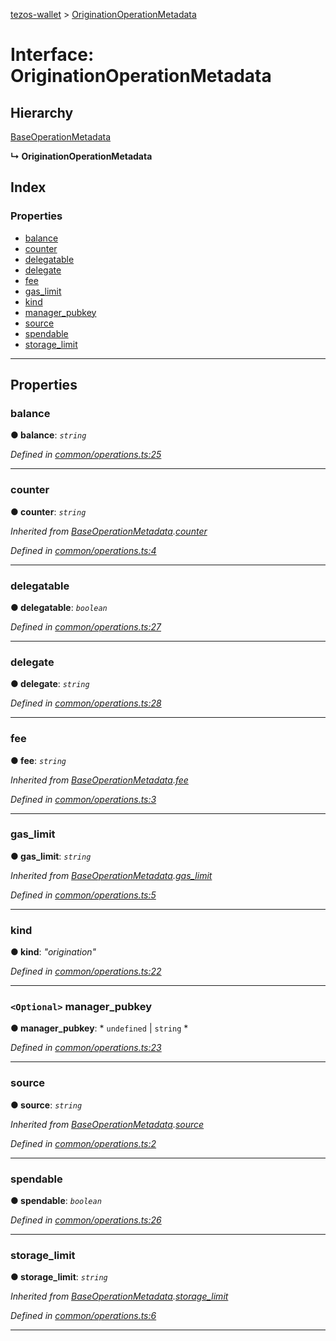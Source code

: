 [tezos-wallet](../README.md) > [OriginationOperationMetadata](../interfaces/originationoperationmetadata.md)

# Interface: OriginationOperationMetadata

## Hierarchy

 [BaseOperationMetadata](baseoperationmetadata.md)

**↳ OriginationOperationMetadata**

## Index

### Properties

* [balance](originationoperationmetadata.md#balance)
* [counter](originationoperationmetadata.md#counter)
* [delegatable](originationoperationmetadata.md#delegatable)
* [delegate](originationoperationmetadata.md#delegate)
* [fee](originationoperationmetadata.md#fee)
* [gas_limit](originationoperationmetadata.md#gas_limit)
* [kind](originationoperationmetadata.md#kind)
* [manager_pubkey](originationoperationmetadata.md#manager_pubkey)
* [source](originationoperationmetadata.md#source)
* [spendable](originationoperationmetadata.md#spendable)
* [storage_limit](originationoperationmetadata.md#storage_limit)

---

## Properties

<a id="balance"></a>

###  balance

**● balance**: *`string`*

*Defined in [common/operations.ts:25](https://github.com/simplestaking/tezos-wallet/blob/456a549/src/common/operations.ts#L25)*

___
<a id="counter"></a>

###  counter

**● counter**: *`string`*

*Inherited from [BaseOperationMetadata](baseoperationmetadata.md).[counter](baseoperationmetadata.md#counter)*

*Defined in [common/operations.ts:4](https://github.com/simplestaking/tezos-wallet/blob/456a549/src/common/operations.ts#L4)*

___
<a id="delegatable"></a>

###  delegatable

**● delegatable**: *`boolean`*

*Defined in [common/operations.ts:27](https://github.com/simplestaking/tezos-wallet/blob/456a549/src/common/operations.ts#L27)*

___
<a id="delegate"></a>

###  delegate

**● delegate**: *`string`*

*Defined in [common/operations.ts:28](https://github.com/simplestaking/tezos-wallet/blob/456a549/src/common/operations.ts#L28)*

___
<a id="fee"></a>

###  fee

**● fee**: *`string`*

*Inherited from [BaseOperationMetadata](baseoperationmetadata.md).[fee](baseoperationmetadata.md#fee)*

*Defined in [common/operations.ts:3](https://github.com/simplestaking/tezos-wallet/blob/456a549/src/common/operations.ts#L3)*

___
<a id="gas_limit"></a>

###  gas_limit

**● gas_limit**: *`string`*

*Inherited from [BaseOperationMetadata](baseoperationmetadata.md).[gas_limit](baseoperationmetadata.md#gas_limit)*

*Defined in [common/operations.ts:5](https://github.com/simplestaking/tezos-wallet/blob/456a549/src/common/operations.ts#L5)*

___
<a id="kind"></a>

###  kind

**● kind**: *"origination"*

*Defined in [common/operations.ts:22](https://github.com/simplestaking/tezos-wallet/blob/456a549/src/common/operations.ts#L22)*

___
<a id="manager_pubkey"></a>

### `<Optional>` manager_pubkey

**● manager_pubkey**: * `undefined` &#124; `string`
*

*Defined in [common/operations.ts:23](https://github.com/simplestaking/tezos-wallet/blob/456a549/src/common/operations.ts#L23)*

___
<a id="source"></a>

###  source

**● source**: *`string`*

*Inherited from [BaseOperationMetadata](baseoperationmetadata.md).[source](baseoperationmetadata.md#source)*

*Defined in [common/operations.ts:2](https://github.com/simplestaking/tezos-wallet/blob/456a549/src/common/operations.ts#L2)*

___
<a id="spendable"></a>

###  spendable

**● spendable**: *`boolean`*

*Defined in [common/operations.ts:26](https://github.com/simplestaking/tezos-wallet/blob/456a549/src/common/operations.ts#L26)*

___
<a id="storage_limit"></a>

###  storage_limit

**● storage_limit**: *`string`*

*Inherited from [BaseOperationMetadata](baseoperationmetadata.md).[storage_limit](baseoperationmetadata.md#storage_limit)*

*Defined in [common/operations.ts:6](https://github.com/simplestaking/tezos-wallet/blob/456a549/src/common/operations.ts#L6)*

___

